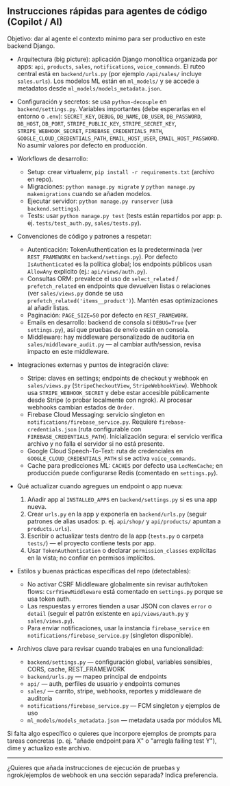## Instrucciones rápidas para agentes de código (Copilot / AI)

Objetivo: dar al agente el contexto mínimo para ser productivo en este backend Django.

- Arquitectura (big picture): aplicación Django monolítica organizada por apps: `api`, `products`, `sales`, `notifications`, `voice_commands`. El ruteo central está en `backend/urls.py` (por ejemplo `/api/sales/` incluye `sales.urls`). Los modelos ML están en `ml_models/` y se accede a metadatos desde `ml_models/models_metadata.json`.

- Configuración y secretos: se usa `python-decouple` en `backend/settings.py`. Variables importantes (debe esperarlas en el entorno o `.env`): `SECRET_KEY`, `DEBUG`, `DB_NAME`, `DB_USER`, `DB_PASSWORD`, `DB_HOST`, `DB_PORT`, `STRIPE_PUBLIC_KEY`, `STRIPE_SECRET_KEY`, `STRIPE_WEBHOOK_SECRET`, `FIREBASE_CREDENTIALS_PATH`, `GOOGLE_CLOUD_CREDENTIALS_PATH`, `EMAIL_HOST_USER`, `EMAIL_HOST_PASSWORD`. No asumir valores por defecto en producción.

- Workflows de desarrollo:

  - Setup: crear virtualenv, `pip install -r requirements.txt` (archivo en repo).
  - Migraciones: `python manage.py migrate` y `python manage.py makemigrations` cuando se añaden modelos.
  - Ejecutar servidor: `python manage.py runserver` (usa `backend.settings`).
  - Tests: usar `python manage.py test` (tests están repartidos por app: p. ej. `tests/test_auth.py`, `sales/tests.py`).

- Convenciones de código y patrones a respetar:

  - Autenticación: TokenAuthentication es la predeterminada (ver `REST_FRAMEWORK` en `backend/settings.py`). Por defecto `IsAuthenticated` es la política global; los endpoints públicos usan `AllowAny` explícito (ej.: `api/views/auth.py`).
  - Consultas ORM: prevalece el uso de `select_related` / `prefetch_related` en endpoints que devuelven listas o relaciones (ver `sales/views.py` donde se usa `prefetch_related('items__product')`). Mantén esas optimizaciones al añadir listas.
  - Paginación: `PAGE_SIZE=50` por defecto en `REST_FRAMEWORK`.
  - Emails en desarrollo: backend de consola si `DEBUG=True` (ver `settings.py`), así que pruebas de envío están en consola.
  - Middleware: hay middleware personalizado de auditoría en `sales/middleware_audit.py` — al cambiar auth/session, revisa impacto en este middleware.

- Integraciones externas y puntos de integración clave:

  - Stripe: claves en settings; endpoints de checkout y webhook en `sales/views.py` (`StripeCheckoutView`, `StripeWebhookView`). Webhook usa `STRIPE_WEBHOOK_SECRET` y debe estar accesible públicamente desde Stripe (o probar localmente con ngrok). Al procesar webhooks cambian estados de `Order`.
  - Firebase Cloud Messaging: servicio singleton en `notifications/firebase_service.py`. Requiere `firebase-credentials.json` (ruta configurable con `FIREBASE_CREDENTIALS_PATH`). Inicialización segura: el servicio verifica archivo y no falla el servidor si no está presente.
  - Google Cloud Speech-To-Text: ruta de credenciales en `GOOGLE_CLOUD_CREDENTIALS_PATH` si se activa `voice_commands`.
  - Cache para predicciones ML: `CACHES` por defecto usa `LocMemCache`; en producción puede configurarse Redis (comentado en `settings.py`).

- Qué actualizar cuando agregues un endpoint o app nueva:

  1. Añadir app al `INSTALLED_APPS` en `backend/settings.py` si es una app nueva.
  2. Crear `urls.py` en la app y exponerla en `backend/urls.py` (seguir patrones de alias usados: p. ej. `api/shop/` y `api/products/` apuntan a `products.urls`).
  3. Escribir o actualizar tests dentro de la app (`tests.py` o carpeta `tests/`) — el proyecto contiene tests por app.
  4. Usar `TokenAuthentication` o declarar `permission_classes` explícitas en la vista; no confiar en permisos implícitos.

- Estilos y buenas prácticas específicas del repo (detectables):

  - No activar CSRF Middleware globalmente sin revisar auth/token flows: `CsrfViewMiddleware` está comentado en `settings.py` porque se usa token auth.
  - Las respuestas y errores tienden a usar JSON con claves `error` o `detail` (seguir el patrón existente en `api/views/auth.py` y `sales/views.py`).
  - Para enviar notificaciones, usar la instancia `firebase_service` en `notifications/firebase_service.py` (singleton disponible).

- Archivos clave para revisar cuando trabajes en una funcionalidad:
  - `backend/settings.py` — configuración global, variables sensibles, CORS, cache, REST_FRAMEWORK
  - `backend/urls.py` — mapeo principal de endpoints
  - `api/` — auth, perfiles de usuario y endpoints comunes
  - `sales/` — carrito, stripe, webhooks, reportes y middleware de auditoría
  - `notifications/firebase_service.py` — FCM singleton y ejemplos de uso
  - `ml_models/models_metadata.json` — metadata usada por módulos ML

Si falta algo específico o quieres que incorpore ejemplos de prompts para tareas concretas (p. ej. "añade endpoint para X" o "arregla failing test Y"), dime y actualizo este archivo.

---

¿Quieres que añada instrucciones de ejecución de pruebas y ngrok/ejemplos de webhook en una sección separada? Indica preferencia.
